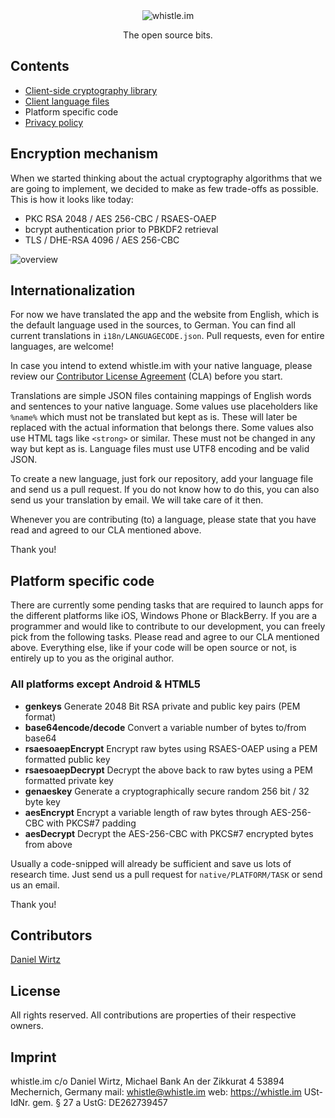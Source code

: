 <div align="center">
	<img src="https://raw.github.com/whistle-im/whistle-im/master/logo/logo.png" alt="whistle.im" />
	<p>The open source bits.</p>
</div>

Contents
--------
* [Client-side cryptography library](https://github.com/whistle-im/whistle-im/tree/master/crypt)
* [Client language files](https://github.com/whistle-im/whistle-im/tree/master/i18n)
* Platform specific code
* [Privacy policy](https://github.com/whistle-im/whistle-im/blob/master/PRIVACYPOLICY.md)

Encryption mechanism
--------------------
When we started thinking about the actual cryptography algorithms that we are going to implement,
we decided to make as few trade-offs as possible. This is how it looks like today:

* PKC RSA 2048 / AES 256-CBC / RSAES-OAEP
* bcrypt authentication prior to PBKDF2 retrieval
* TLS / DHE-RSA 4096 / AES 256-CBC

![overview](https://whistle.im/img/crypt.png)

Internationalization
--------------------
For now we have translated the app and the website from English, which is the default language
used in the sources, to German. You can find all current translations in `i18n/LANGUAGECODE.json`.
Pull requests, even for entire languages, are welcome!

In case you intend to extend whistle.im with your native language, please review our [Contributor
License Agreement](https://github.com/whistle-im/whistle-im/blob/master/CLA.md) (CLA) before you start.

Translations are simple JSON files containing mappings of English words and sentences to your native
language. Some values use placeholders like `%name%` which must not be translated but kept as is.
These will later be replaced with the actual information that belongs there. Some values also use
HTML tags like `<strong>` or similar. These must not be changed in any way but kept as is. Language
files must use UTF8 encoding and be valid JSON.

To create a new language, just fork our repository, add your language file and send us a pull
request. If you do not know how to do this, you can also send us your translation by email. We
will take care of it then.

Whenever you are contributing (to) a language, please state that you have read and agreed to our
CLA mentioned above.

Thank you!

Platform specific code
----------------------
There are currently some pending tasks that are required to launch apps for
the different platforms like iOS, Windows Phone or BlackBerry. If you are a programmer and would
like to contribute to our development, you can freely pick from the following tasks. Please read and
agree to our CLA mentioned above. Everything else, like if your code will be open source or not, is
entirely up to you as the original author.

### All platforms except Android &amp; HTML5

* **genkeys** Generate 2048 Bit RSA private and public key pairs (PEM format)
* **base64encode/decode** Convert a variable number of bytes to/from base64
* **rsaesoaepEncrypt** Encrypt raw bytes using RSAES-OAEP using a PEM formatted public key
* **rsaesoaepDecrypt** Decrypt the above back to raw bytes using a PEM formatted private key
* **genaeskey** Generate a cryptographically secure random 256 bit / 32 byte key
* **aesEncrypt** Encrypt a variable length of raw bytes through AES-256-CBC with PKCS#7 padding
* **aesDecrypt** Decrypt the AES-256-CBC with PKCS#7 encrypted bytes from above

Usually a code-snipped will already be sufficient and save us lots of research time. Just send us
a pull request for `native/PLATFORM/TASK` or send us an email.

Thank you!

Contributors
------------
[Daniel Wirtz](https://github.com/dcodeIO/)

License
-------
All rights reserved. All contributions are properties of their respective owners.

Imprint
-------
whistle.im c/o Daniel Wirtz, Michael Bank
An der Zikkurat 4
53894 Mechernich, Germany
mail: whistle@whistle.im
web: https://whistle.im
USt-IdNr. gem. § 27 a UstG: DE262739457

